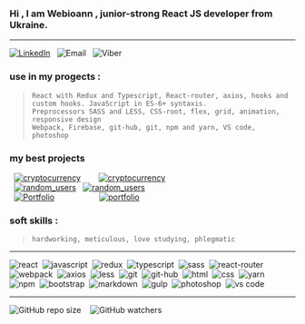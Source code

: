 ### Hi , I am Webioann , junior-strong React JS developer from Ukraine.
***
[![LinkedIn][1b]][1]&nbsp; &nbsp;![Email][2b]&nbsp; &nbsp;![Viber][3b] 
### use in my progects :
> `React with Redux and Typescript, React-router, axios, hooks and custom hooks. JavaScript in ES-6+ syntaxis.`<br/>
> `Preprocessors SASS and LESS, CSS-root, flex, grid, animation, responsive design` <br/>
> `Webpack, Firebase, git-hub, git, npm and yarn, VS code, photoshop`
### my best projects <br/>
&nbsp; [![cryptocurrency][6b]][6a]&nbsp;&nbsp;&nbsp;&nbsp;&nbsp;&nbsp;&nbsp;&nbsp;[![cryptocurrency][6c]][6d]<br/>
&nbsp; [![random_users][5b]][5a]&nbsp;&nbsp;&nbsp;[![random_users][5c]][5d]<br/>
&nbsp; [![Portfolio][4b]][4a]&nbsp;&nbsp;&nbsp;&nbsp;&nbsp;&nbsp;&nbsp;&nbsp;&nbsp;&nbsp;&nbsp;&nbsp;&nbsp;&nbsp;&nbsp;&nbsp;&nbsp;&nbsp;&nbsp;&nbsp;[![portfolio][4c]][4d]<br/>

### soft skills : 
> `hardworking, meticulous, love studying, phlegmatic`
***
![react](https://img.shields.io/badge/react-blue.svg?style=flat&logo=react&logoColor=white)&nbsp;
![javascript](https://img.shields.io/badge/javascript-%23323330.svg?style=flat&logo=javascript&logoColor=%23F7DF1E)&nbsp;
![redux](https://img.shields.io/badge/redux-%23593d88.svg?style=flat&logo=redux&logoColor=white)&nbsp;
![typescript](https://img.shields.io/badge/typescript-%231572B6.svg?style=flat&logo=typescript&logoColor=white)&nbsp;
![sass](https://img.shields.io/badge/SASS-hotpink.svg?style=flat&logo=sass&logoColor=white)&nbsp;
![react-router](https://img.shields.io/badge/react_router-CA4245?style=flat&logo=react-router&logoColor=white)&nbsp;
![webpack](https://img.shields.io/badge/webpack-%238DD6F9.svg?style=flat&logo=webpack&logoColor=black)&nbsp;
![axios](https://img.shields.io/badge/axios-%231572B6.svg?style=flat&logo=axios&logoColor=black)&nbsp;
![less](https://img.shields.io/badge/LESS-%231572B6.svg?style=flat&logo=less&logoColor=white)&nbsp;
![git](https://img.shields.io/badge/git-%23F05033.svg?style=flat&logo=git&logoColor=white)&nbsp;
![git-hub](https://img.shields.io/badge/github-%23323330.svg?style=flat&logo=github&logoColor=white)&nbsp;
![html](https://img.shields.io/badge/html5-%23E34F26.svg?style=flat&logo=html5&logoColor=white)&nbsp;
![css](https://img.shields.io/badge/css3-%231572B6.svg?style=flat&logo=css3&logoColor=white)&nbsp;
![yarn](https://img.shields.io/badge/yarn-%232C8EBB.svg?style=flat&logo=yarn&logoColor=white)&nbsp; <br/>
![npm](https://img.shields.io/badge/NPM-%23323330.svg?style=flat&logo=npm&logoColor=white)&nbsp;
![bootstrap](https://img.shields.io/badge/bootstrap-%23563D7C.svg?style=flat&logo=bootstrap&logoColor=white)&nbsp;
![markdown](https://img.shields.io/badge/markdown-%23E34F26.svg?style=flat&logo=markdown&logoColor=white)&nbsp;
![gulp](https://img.shields.io/badge/GULP-%23CF4647.svg?style=flat&logo=gulp&logoColor=white)&nbsp;
![photoshop](https://img.shields.io/badge/photoshop-green.svg?style=flat&logo=adobephotoshop&logoColor=white)&nbsp;
![vs code](https://img.shields.io/badge/VS%20Code-0078d7.svg?style=flat&logo=visual-studio-code&logoColor=white)&nbsp;
***
![GitHub repo size][4] &nbsp;&nbsp;  ![GitHub watchers][5] <!--   DINAMIC IN REPOSITORY  -->
<!------------- LINKS ----------------------------------------------------------------------------------------------------->
[1]: https://www.linkedin.com/in/alexander-veles "view my LinkedIn"
[1b]: https://img.shields.io/badge/alexandr_veles-%230077b5.svg?style=flat&logo=linkedIn&logoColor=white
[2b]: https://img.shields.io/badge/ioannn7777@gmail.com-%23E34F26.svg?style=flat&logo=gmail&logoColor=red&color=yellow "my emaile"
[3b]: https://img.shields.io/badge/+38_(096)_842_25_72-%23593d88.svg?style=?style=for-the-badge&logo=viber&logoColor=white "send me masage on Viber"

<!-- ------------ CRYPTOCURRENCY LINKS ---------------------------------------->
[6a]: https://cryptocurrency-cea64.firebaseapp.com/ "visite cryptocurrency app"
[6b]: https://img.shields.io/static/v1?label=cryptocurrency&message=https://cryptocurrency-cea64.web.app&color=gold

[6c]: https://img.shields.io/badge/cryptocurrency-%231572B6.svg?style=?style=for-the-badge&logo=github&logoColor=white 
[6d]: https://github.com/webioann/cryptocurrency "view code cryptocurrency app"

<!-- ------------ RANDOM USERS LINKS ---------------------------------------->
[5a]: https://webioann.github.io/random_users/ "visite random_users app"
[5b]: https://img.shields.io/static/v1?label=random_users&message=https://webioann.github.io/random_users/&color=gold

[5c]: https://img.shields.io/badge/random_users-%231572B6.svg?style=?style=for-the-badge&logo=github&logoColor=white 
[5d]: https://github.com/webioann/random_users "view code random_users app"

<!-- ------------ PORTFOLIO LINKS ---------------------------------------->
[4a]: https://webioann.github.io/portfolio/ "visite my portfolio"
[4b]: https://img.shields.io/static/v1?label=portfolio&message=https://webioann.github.io/portfolio/&color=gold

[4c]: https://img.shields.io/badge/portfolio-%231572B6.svg?style=?style=for-the-badge&logo=github&logoColor=white 
[4d]: https://github.com/webioann/portfolio "view code portfolio app"


[4]: https://img.shields.io/github/repo-size/webioann/webioann?color=red&logo=GitHub
[5]: https://img.shields.io/github/watchers/webioann/webioann?color=red&logo=GitHub



<!-- <img src="./assets/github-bg.jpg"/> -->







